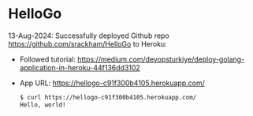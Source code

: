 # HelloGo

13-Aug-2024: Successfully deployed Github repo https://github.com/srackham/HelloGo to Heroku:

- Followed tutorial: https://medium.com/devopsturkiye/deploy-golang-application-in-heroku-44f136dd3102

- App URL: https://hellogo-c91f300b4105.herokuapp.com/

    ```sh
    $ curl https://hellogo-c91f300b4105.herokuapp.com/
    Hello, world!
    ```
